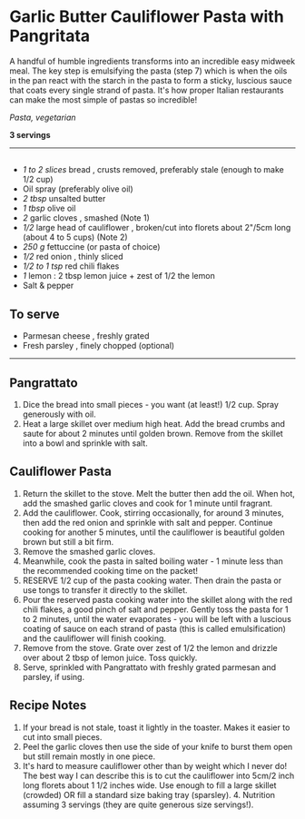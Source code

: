 # Garlic Butter Cauliflower Pasta with Pangritata

A handful of humble ingredients transforms into an incredible easy midweek meal. The key step is emulsifying the pasta (step 7) which is when the oils in the pan react with the starch in the pasta to form a sticky, luscious sauce that coats every single strand of pasta. It's how proper Italian restaurants can make the most simple of pastas so incredible!

*Pasta, vegetarian*

**3 servings**

---

## 
- *1 to 2 slices* bread , crusts removed, preferably stale (enough to make 1/2 cup)
- Oil spray (preferably olive oil)
- *2 tbsp* unsalted butter
- *1 tbsp* olive oil
- *2* garlic cloves , smashed (Note 1)
- *1/2* large head of cauliflower , broken/cut into florets about 2"/5cm long (about 4 to 5 cups) (Note 2)
- *250 g* fettuccine (or pasta of choice)
- *1/2* red onion , thinly sliced
- *1/2 to 1 tsp* red chili flakes
- *1* lemon : 2 tbsp lemon juice + zest of 1/2 the lemon
- Salt & pepper
## To serve
- Parmesan cheese , freshly grated
- Fresh parsley , finely chopped (optional)

---

## Pangrattato
1. Dice the bread into small pieces - you want (at least!) 1/2 cup. Spray generously with oil.
2. Heat a large skillet over medium high heat. Add the bread crumbs and saute for about 2 minutes until golden brown. Remove from the skillet into a bowl and sprinkle with salt.
## Cauliflower Pasta
1. Return the skillet to the stove. Melt the butter then add the oil. When hot, add the smashed garlic cloves and cook for 1 minute until fragrant.
2. Add the cauliflower. Cook, stirring occasionally, for around 3 minutes, then add the red onion and sprinkle with salt and pepper. Continue cooking for another 5 minutes, until the cauliflower is beautiful golden brown but still a bit firm.
3. Remove the smashed garlic cloves.
4. Meanwhile, cook the pasta in salted boiling water - 1 minute less than the recommended cooking time on the packet!
5. RESERVE 1/2 cup of the pasta cooking water. Then drain the pasta or use tongs to transfer it directly to the skillet.
6. Pour the reserved pasta cooking water into the skillet along with the red chili flakes, a good pinch of salt and pepper. Gently toss the pasta for 1 to 2 minutes, until the water evaporates - you will be left with a luscious coating of sauce on each strand of pasta (this is called emulsification) and the cauliflower will finish cooking.
7. Remove from the stove. Grate over zest of 1/2 the lemon and drizzle over about 2 tbsp of lemon juice. Toss quickly.
8. Serve, sprinkled with Pangrattato with freshly grated parmesan and parsley, if using.

## Recipe Notes

1. If your bread is not stale, toast it lightly in the toaster. Makes it easier to cut into small pieces.
2. Peel the garlic cloves then use the side of your knife to burst them open but still remain mostly in one piece.
3. It's hard to measure cauliflower other than by weight which I never do! The best way I can describe this is to cut the cauliflower into 5cm/2 inch long florets about 1 1/2 inches wide. Use enough to fill a large skillet (crowded) OR fill a standard size baking tray (sparsley).
4. Nutrition assuming 3 servings (they are quite generous size servings!).
